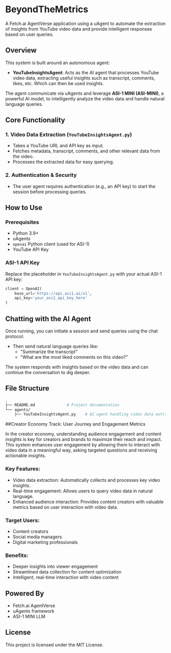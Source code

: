 # BeyondTheMetrics

A Fetch.ai AgentVerse application using a uAgent to automate the extraction of insights from YouTube video data and provide intelligent responses based on user queries.

## Overview

This system is built around an autonomous agent:

- **YouTubeInsightsAgent**: Acts as the AI agent that processes YouTube video data, extracting useful insights such as transcript, comments, likes, etc. Which can then be used insights.

The agent communicate via uAgents and leverage **ASI-1 MINI (ASI-MINI)**, a powerful AI model, to intelligently analyze the video data and handle natural language queries.

## Core Functionality

### 1. Video Data Extraction (`YouTubeInsightsAgent.py`)
- Takes a YouTube URL and API key as input.
- Fetches metadata, transcript, comments, and other relevant data from the video.
- Processes the extracted data for easy querying.

### 2. Authentication & Security
- The user agent requires authentication (e.g., an API key) to start the session before processing queries.

## How to Use

### Prerequisites

- Python 3.9+
- uAgents
- `openai` Python client (used for ASI-1)
- YouTube API Key

### ASI-1 API Key

Replace the placeholder in `YouTubeInsightsAgent.py` with your actual ASI-1 API key:

```python
client = OpenAI(
    base_url='https://api.asi1.ai/v1',
    api_key='your_asi1_api_key_here'
)
```

## Chatting with the AI Agent

Once running, you can initiate a session and send queries using the chat protocol:

- Then send natural language queries like:
  - "Summarize the transcript"
  - "What are the most liked comments on this video?"

The system responds with insights based on the video data and can continue the conversation to dig deeper.

## File Structure

```bash
.
├── README.md              # Project documentation
└── agents/
    ├── YouTubeInsightsAgent.py    # AI agent handling video data extraction
```

##Creator Economy Track: User Journey and Engagement Metrics

In the creator economy, understanding audience engagement and content insights is key for creators and brands to maximize their reach and impact. This system enhances user engagement by allowing them to interact with video data in a meaningful way, asking targeted questions and receiving actionable insights.

### Key Features:

- Video data extraction: Automatically collects and processes key video insights.
- Real-time engagement: Allows users to query video data in natural language.
- Enhanced audience interaction: Provides content creators with valuable metrics based on user interaction with video data.

### Target Users:

- Content creators
- Social media managers
- Digital marketing professionals

### Benefits:

- Deeper insights into viewer engagement
- Streamlined data collection for content optimization
- Intelligent, real-time interaction with video content

## Powered By

- Fetch.ai AgentVerse
- uAgents framework
- ASI-1 MINI LLM

## License

This project is licensed under the MIT License.
